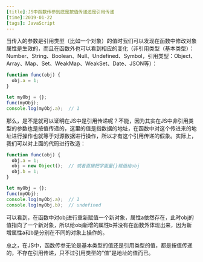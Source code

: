 ```yaml
---
[title]:JS中函数传参到底是按值传递还是引用传递
[time]:2019-01-22
[tags]: JavaScript
---
```


当传入的参数是引用类型（比如一个对象）的值时我们可以发现在函数中修改对象属性是生效的，而且在函数外也可以看到相应的变化（非引用类型（基本类型）：Number、String、Boolean、Null、Undefined、Symbol，引用类型：Object、Array、Map、Set、WeakMap、WeakSet、Date、JSON等）：

```javascript
function func(obj) {
  obj.a = 1;
}

let myObj = {};
func(myObj);
console.log(myObj.a);  // 1
```

那么，是不是就可以证明在JS中是引用传递呢？不能，因为其实在JS中非引用类型的参数也是按值传递的，这里的值是指数据的地址，在函数中对这个传进来的地址进行操作也就等于对源数据进行操作，所以才有这个引用传递的假象。实际上，我们可以对上面的代码进行改造：

```javascript
function func(obj) {
  obj.a = 1;
  obj = new Object();  // 或者直接把字面量{}赋值给obj
  obj.b = 1;
}

let myObj = {};
func(myObj);
console.log(myObj.a);  // 1
console.log(myObj.b);  // undefined
```

可以看到，在函数中对obj进行重新赋值一个新对象，属性a依然存在，此时obj的值指向了一个新对象，所以给obj新增的属性b并没有在函数外体现出来，因为新增属性a和b是分别在不同的对象上操作的。

总之，在JS中，函数传参无论是基本类型的值还是引用类型的值，都是按值传递的，不存在引用传递，只不过引用类型的“值”是地址的值而已。